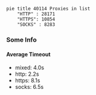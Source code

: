 
```mermaid
pie title 40114 Proxies in list
    "HTTP" : 28171
    "HTTPS": 10854
    "SOCKS" : 8283
```

### Some Info
#### Average Timeout

- mixed: 4.0s
- http: 2.2s
- https: 8.1s
- socks: 6.5s